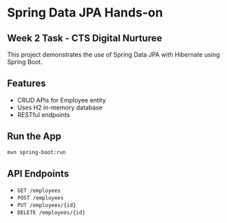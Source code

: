 # Spring Data JPA Hands-on

## Week 2 Task - CTS Digital Nurturee

This project demonstrates the use of Spring Data JPA with Hibernate using Spring Boot.

## Features
- CRUD APIs for Employee entity
- Uses H2 in-memory database
- RESTful endpoints

## Run the App
```bash
mvn spring-boot:run
```

## API Endpoints
- `GET /employees`
- `POST /employees`
- `PUT /employees/{id}`
- `DELETE /employees/{id}`

